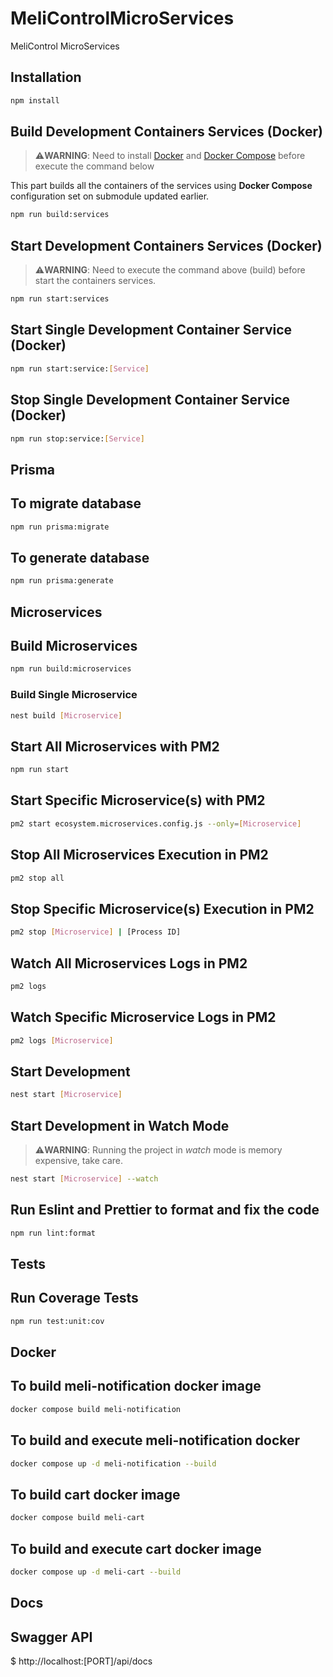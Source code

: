 # MeliControlMicroServices
MeliControl MicroServices

## Installation

```bash
npm install
```

## Build Development Containers Services (Docker)

> :warning:**WARNING**: Need to install [Docker](https://docs.docker.com/engine/install/ubuntu/) and [Docker Compose](https://docs.docker.com/compose/install/) before execute the command below

This part builds all the containers of the services using **Docker Compose** configuration set on submodule updated earlier.

```bash
npm run build:services
```

## Start Development Containers Services (Docker)

> :warning:**WARNING**: Need to execute the command above (build) before start the containers services.

```bash
npm run start:services
```

## Start Single Development Container Service (Docker)

```bash
npm run start:service:[Service]
```

## Stop Single Development Container Service (Docker)

```bash
npm run stop:service:[Service]
```

## Prisma

## To migrate database

```bash
npm run prisma:migrate
```

## To generate database

```bash
npm run prisma:generate
```

## Microservices

## Build Microservices

```bash
npm run build:microservices
```

### Build Single Microservice

```bash
nest build [Microservice]
```

## Start All Microservices with PM2

```bash
npm run start
```

## Start Specific Microservice(s) with PM2

```bash
pm2 start ecosystem.microservices.config.js --only=[Microservice]
```
## Stop All Microservices Execution in PM2

```bash
pm2 stop all
```

## Stop Specific Microservice(s) Execution in PM2

```bash
pm2 stop [Microservice] | [Process ID]
```

## Watch All Microservices Logs in PM2

```bash
pm2 logs
```

## Watch Specific Microservice Logs in PM2

```bash
pm2 logs [Microservice]
```

## Start Development

```bash
nest start [Microservice]
```

## Start Development in Watch Mode

> :warning:**WARNING**: Running the project in _watch_ mode is memory expensive, take care.

```bash
nest start [Microservice] --watch
```

## Run Eslint and Prettier to format and fix the code

```bash
npm run lint:format
```

## Tests

## Run Coverage Tests

```bash
npm run test:unit:cov
```

## Docker

## To build meli-notification docker image

```bash
docker compose build meli-notification
```

## To build and execute meli-notification docker

```bash
docker compose up -d meli-notification --build
```

## To build cart docker image

```bash
docker compose build meli-cart
```

## To build and execute cart docker image

```bash
docker compose up -d meli-cart --build
```

## Docs

## Swagger API

$ http://localhost:[PORT]/api/docs